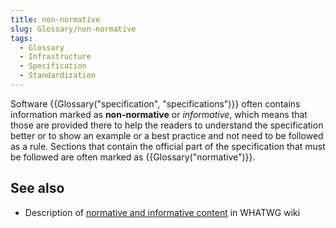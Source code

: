 ```yaml
---
title: non-normative
slug: Glossary/non-normative
tags:
  - Glossary
  - Infrastructure
  - Specification
  - Standardization
---
```


Software {{Glossary("specification", "specifications")}} often contains information marked as **non-normative** or _informative_, which means that those are provided there to help the readers to understand the specification better or to show an example or a best practice and not need to be followed as a rule. Sections that contain the official part of the specification that must be followed are often marked as {{Glossary("normative")}}.

## See also

- Description of [normative and informative content](https://wiki.whatwg.org/wiki/Specs/howto#Content) in WHATWG wiki

